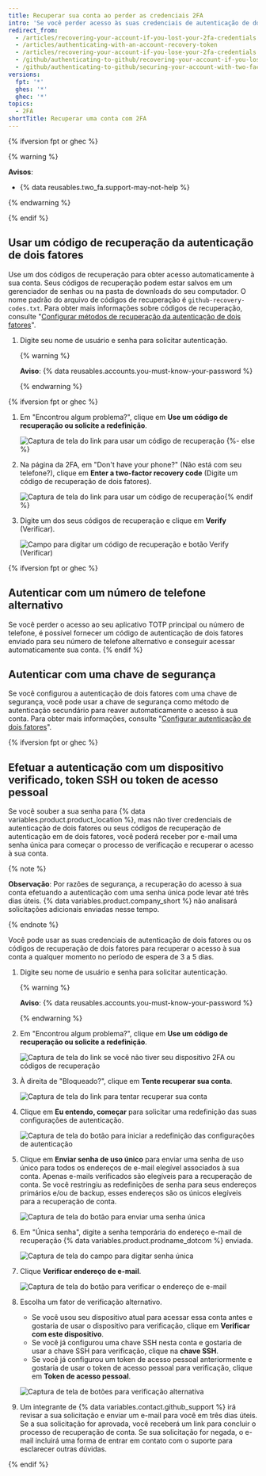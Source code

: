 ```yaml
---
title: Recuperar sua conta ao perder as credenciais 2FA
intro: 'Se você perder acesso às suas credenciais de autenticação de dois fatores, você poderá usar seus códigos de recuperação ou outra opção de recuperação, para recuperar o acesso à sua conta.'
redirect_from:
  - /articles/recovering-your-account-if-you-lost-your-2fa-credentials
  - /articles/authenticating-with-an-account-recovery-token
  - /articles/recovering-your-account-if-you-lose-your-2fa-credentials
  - /github/authenticating-to-github/recovering-your-account-if-you-lose-your-2fa-credentials
  - /github/authenticating-to-github/securing-your-account-with-two-factor-authentication-2fa/recovering-your-account-if-you-lose-your-2fa-credentials
versions:
  fpt: '*'
  ghes: '*'
  ghec: '*'
topics:
  - 2FA
shortTitle: Recuperar uma conta com 2FA
---
```


{% ifversion fpt or ghec %}

{% warning %}

**Avisos**:

- {% data reusables.two_fa.support-may-not-help %}

{% endwarning %}

{% endif %}

## Usar um código de recuperação da autenticação de dois fatores

Use um dos códigos de recuperação para obter acesso automaticamente à sua conta. Seus códigos de recuperação podem estar salvos em um gerenciador de senhas ou na pasta de downloads do seu computador. O nome padrão do arquivo de códigos de recuperação é `github-recovery-codes.txt`. Para obter mais informações sobre códigos de recuperação, consulte "[Configurar métodos de recuperação da autenticação de dois fatores](/authentication/securing-your-account-with-two-factor-authentication-2fa/configuring-two-factor-authentication-recovery-methods#downloading-your-two-factor-authentication-recovery-codes)".

1. Digite seu nome de usuário e senha para solicitar autenticação.

    {% warning %}

    **Aviso**: {% data reusables.accounts.you-must-know-your-password %}

    {% endwarning %}

{% ifversion fpt or ghec %}
1. Em "Encontrou algum problema?", clique em **Use um código de recuperação ou solicite a redefinição**.

   ![Captura de tela do link para usar um código de recuperação](/assets/images/help/2fa/2fa-recovery-code-link.png)
{%- else %}
1. Na página da 2FA, em "Don't have your phone?" (Não está com seu telefone?), clique em **Enter a two-factor recovery code** (Digite um código de recuperação de dois fatores).

   ![Captura de tela do link para usar um código de recuperação](/assets/images/help/2fa/2fa_recovery_dialog_box.png){% endif %}
1. Digite um dos seus códigos de recuperação e clique em **Verify** (Verificar).

   ![Campo para digitar um código de recuperação e botão Verify (Verificar)](/assets/images/help/2fa/2fa-type-verify-recovery-code.png)

{% ifversion fpt or ghec %}
## Autenticar com um número de telefone alternativo

Se você perder o acesso ao seu aplicativo TOTP principal ou número de telefone, é possível fornecer um código de autenticação de dois fatores enviado para seu número de telefone alternativo e conseguir acessar automaticamente sua conta.
{% endif %}

## Autenticar com uma chave de segurança

Se você configurou a autenticação de dois fatores com uma chave de segurança, você pode usar a chave de segurança como método de autenticação secundário para reaver automaticamente o acesso à sua conta. Para obter mais informações, consulte "[Configurar autenticação de dois fatores](/authentication/securing-your-account-with-two-factor-authentication-2fa/configuring-two-factor-authentication#configuring-two-factor-authentication-using-a-security-key)".

{% ifversion fpt or ghec %}
## Efetuar a autenticação com um dispositivo verificado, token SSH ou token de acesso pessoal

Se você souber a sua senha para {% data variables.product.product_location %}, mas não tiver credenciais de autenticação de dois fatores ou seus códigos de recuperação de autenticação em de dois fatores, você poderá receber por e-mail uma senha única para começar o processo de verificação e recuperar o acesso à sua conta.

{% note %}

**Observação**: Por razões de segurança, a recuperação do acesso à sua conta efetuando a autenticação com uma senha única pode levar até três dias úteis. {% data variables.product.company_short %} não analisará solicitações adicionais enviadas nesse tempo.

{% endnote %}

Você pode usar as suas credenciais de autenticação de dois fatores ou os códigos de recuperação de dois fatores para recuperar o acesso à sua conta a qualquer momento no período de espera de 3 a 5 dias.

1. Digite seu nome de usuário e senha para solicitar autenticação.

    {% warning %}

    **Aviso**: {% data reusables.accounts.you-must-know-your-password %}

    {% endwarning %}
1. Em "Encontrou algum problema?", clique em **Use um código de recuperação ou solicite a redefinição**.

   ![Captura de tela do link se você não tiver seu dispositivo 2FA ou códigos de recuperação](/assets/images/help/2fa/no-access-link.png)
1. À direita de "Bloqueado?", clique em **Tente recuperar sua conta**.

   ![Captura de tela do link para tentar recuperar sua conta](/assets/images/help/2fa/try-recovering-your-account-link.png)
1. Clique em **Eu entendo, começar** para solicitar uma redefinição das suas configurações de autenticação.

    ![Captura de tela do botão para iniciar a redefinição das configurações de autenticação](/assets/images/help/2fa/reset-auth-settings.png)
1. Clique em **Enviar senha de uso único** para enviar uma senha de uso único para todos os endereços de e-mail elegível associados à sua conta. Apenas e-mails verificados são elegíveis para a recuperação de conta. Se você restringiu as redefinições de senha para seus endereços primários e/ou de backup, esses endereços são os únicos elegíveis para a recuperação de conta.

   ![Captura de tela do botão para enviar uma senha única](/assets/images/help/2fa/send-one-time-password.png)
1. Em "Única senha", digite a senha temporária do endereço e-mail de recuperação {% data variables.product.prodname_dotcom %} enviada.

   ![Captura de tela do campo para digitar senha única](/assets/images/help/2fa/one-time-password-field.png)
1. Clique **Verificar endereço de e-mail**.

   ![Captura de tela do botão para verificar o endereço de e-mail](/assets/images/help/2fa/verify-email-address.png)
1. Escolha um fator de verificação alternativo.
    - Se você usou seu dispositivo atual para acessar essa conta antes e gostaria de usar o dispositivo para verificação, clique em **Verificar com este dispositivo**.
    - Se você já configurou uma chave SSH nesta conta e gostaria de usar a chave SSH para verificação, clique na **chave SSH**.
    - Se você já configurou um token de acesso pessoal anteriormente e gostaria de usar o token de acesso pessoal para verificação, clique em **Token de acesso pessoal**.

   ![Captura de tela de botões para verificação alternativa](/assets/images/help/2fa/alt-verifications.png)
1. Um integrante de {% data variables.contact.github_support %} irá revisar a sua solicitação e enviar um e-mail para você em três dias úteis. Se a sua solicitação for aprovada, você receberá um link para concluir o processo de recuperação de conta. Se sua solicitação for negada, o e-mail incluirá uma forma de entrar em contato com o suporte para esclarecer outras dúvidas.

{% endif %}
